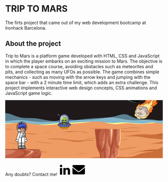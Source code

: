 #  TRIP TO MARS

The firts project that came out of my web development bootcamp at Ironhack Barcelona.

## About the project
Trip to Mars is a platform game developed with HTML, CSS and JavaScript in which the player embarks on an exciting mission to Mars. The objective is to complete a space course, avoiding obstacles such as meteorites and pits, and collecting as many UFOs as possible. The game combines simple mechanics - such as moving with the arrow keys and jumping with the space bar - with a 2 minute time limit, which adds an extra challenge. This project implements interactive web design concepts, CSS animations and JavaScript game logic. 

![Project Image](/imagenes/portada.png "Project Image")


Any doubts? Contact me!
<a href="https://www.linkedin.com/in/andreaalarconvaldes/"><img width="40px" src="/imagenes/linkedin.png" alt="Andrea's LinkedIn" /></a>
<a href="mailto:alarconvaldes.a@gmail.com"><img width="40px" src="/imagenes/mail.png" alt="Andrea's Contact" /></a>
